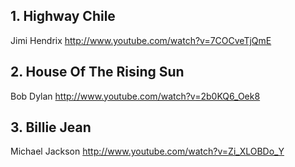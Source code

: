 ## 1. Highway Chile
Jimi Hendrix
http://www.youtube.com/watch?v=7COCveTjQmE


## 2.  House Of The Rising Sun 
Bob Dylan
http://www.youtube.com/watch?v=2b0KQ6_Oek8


## 3. Billie Jean
Michael Jackson 
http://www.youtube.com/watch?v=Zi_XLOBDo_Y
